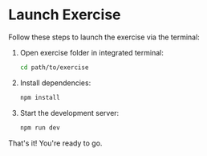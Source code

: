 # Launch Exercise

Follow these steps to launch the exercise via the terminal:

1. Open exercise folder in integrated terminal:

   ```bash
   cd path/to/exercise
   ```

2. Install dependencies:

   ```bash
   npm install
   ```

3. Start the development server:
   ```bash
   npm run dev
   ```

That's it! You're ready to go.
